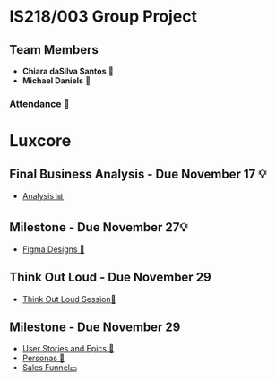 # IS218/003 Group Project

## Team Members
- **Chiara daSilva Santos** 🌟
- **Michael Daniels** 🌟

### [Attendance 📅](attendance.md)

# Luxcore

## Final Business Analysis - Due November 17 💡
- [Analysis 📊](files/analysis.md)

## Milestone - Due November 27💡
- [Figma Designs 🎨](files/figma.md)

## Think Out Loud - Due November 29
- [Think Out Loud Session💭](files/thinkoutloud.md)

## Milestone - Due November 29
- [User Stories and Epics 👥](files/epics.md)
- [Personas 👤](files/persona.md)
- [Sales Funnel💵](files/salesFunnel.md)